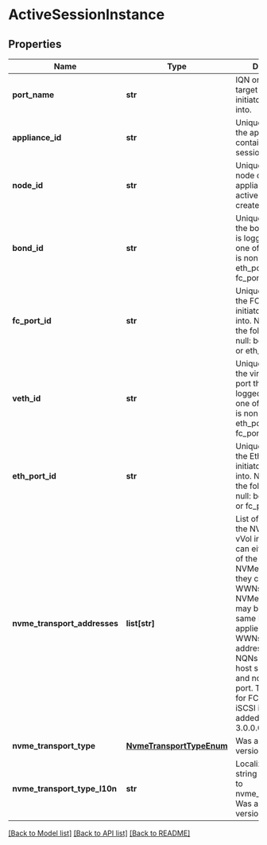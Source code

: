 # ActiveSessionInstance

## Properties
Name | Type | Description | Notes
------------ | ------------- | ------------- | -------------
**port_name** | **str** | IQN or WWN of the target port that the initiator is logged into. | [optional] 
**appliance_id** | **str** | Unique identifier of the appliance containing the session. | [optional] 
**node_id** | **str** | Unique identifier of node on the appliance on which active session is created. | [optional] 
**bond_id** | **str** | Unique identifier of the bond the initiator is logged into.  Null if one of the following is non-null: veth_id, eth_port_id or fc_port_id. | [optional] 
**fc_port_id** | **str** | Unique identifier of the FC port the initiator is logged into.  Null if one of the following is non-null: bond_id, veth_id or eth_port_id | [optional] 
**veth_id** | **str** | Unique identifier of the virtual Ethernet port the initiator is logged into.  Null if one of the following is non-null: bond, eth_port_id or fc_port_id. | [optional] 
**eth_port_id** | **str** | Unique identifier of the Ethernet port the initiator is logged into. Null if one of the following is non-null: bond_id, veth_id or fc_port_id. | [optional] 
**nvme_transport_addresses** | **list[str]** | List of addresses of the NVMe/NVMe-vVol initiator. These can either be the IPs of the endpoints for NVMe over TCP, or they can be the WWNs if using NVMe over FC. It may be that the same NQN will be applied to multiple WWNs or IP addresses, since NQNs are unique per host sub-system, and not unique per port. This field is null for FC(SCSI) and iSCSI initiators. Was added in version 3.0.0.0. | [optional] 
**nvme_transport_type** | [**NvmeTransportTypeEnum**](NvmeTransportTypeEnum.md) |  Was added in version 3.0.0.0. | [optional] 
**nvme_transport_type_l10n** | **str** | Localized message string corresponding to nvme_transport_type Was added in version 3.0.0.0. | [optional] 

[[Back to Model list]](../README.md#documentation-for-models) [[Back to API list]](../README.md#documentation-for-api-endpoints) [[Back to README]](../README.md)


